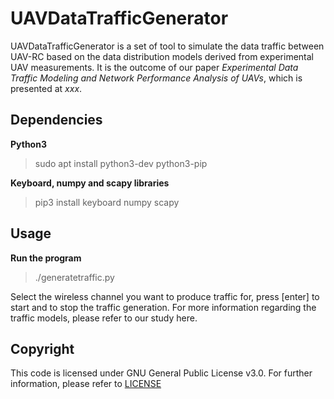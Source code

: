 # UAVDataTrafficGenerator 

UAVDataTrafficGenerator is a set of tool to simulate the data traffic between UAV-RC based on the data distribution models derived from experimental UAV measurements. It is the outcome of our paper *Experimental Data Traffic Modeling and Network Performance Analysis of UAVs*, which is presented at *xxx*. 

## Dependencies
**Python3**
> sudo apt install python3-dev python3-pip

**Keyboard, numpy and scapy libraries**
> pip3 install keyboard numpy scapy 

## Usage
**Run the program**
> ./generatetraffic.py

Select the wireless channel you want to produce traffic for, press [enter] to start and to stop the traffic generation. 
For more information regarding the traffic models, please refer to our study here.

## Copyright
This code is licensed under GNU General Public License v3.0. For further information, please refer to [LICENSE](LICENSE)